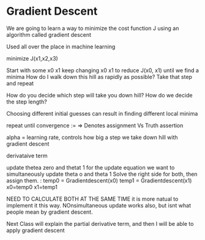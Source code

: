 # Gradient Descent
We are going to learn a way to minimize the cost function J  using an algorithm called gradient descent

Used all over the place in machine learning

minimize J(x1,x2,x3)

Start with some x0 x1
keep changing x0 x1 to reduce J(x0, x1) until we find a minima
How do I walk down this hill as rapidly as possible?
Take that step and repeat

How do you decide which step will take you down hill?
How do we decide the step length?

Choosing different initial guesses can result in finding different local minima


repeat until convergence
:= => Denotes assignment Vs Truth assertion

alpha = learning rate, controls how big a step we take down hill with gradient descent

derivataive term

update thetea zero and thetat 1
for the update equation we want to simultaneously update theta o and theta 1
Solve the right side for both, then assign them.
:
temp0 = Gradientdescent(x0)
temp1 = Gradientdescent(x1)
x0=temp0
x1=temp1

NEED TO CALCULATE BOTH AT THE SAME TIME it is more natual to implement it this way.
NOnsimultaneous update works also, but isnt what people mean by gradient descent.

Next Class will explain the partial derivative term, and then I will be able to apply gradient descent

